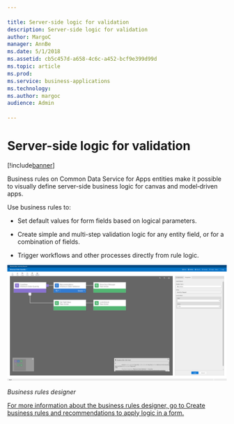 ```yaml
---

title: Server-side logic for validation
description: Server-side logic for validation
author: MargoC
manager: AnnBe
ms.date: 5/1/2018
ms.assetid: cb5c457d-a658-4c6c-a452-bcf9e399d99d
ms.topic: article
ms.prod: 
ms.service: business-applications
ms.technology: 
ms.author: margoc
audience: Admin

---
```

#  Server-side logic for validation




[!include[banner](../../../includes/banner.md)]

Business rules on Common Data Service for Apps entities make it possible to
visually define server-side business logic for canvas and model‑driven apps.

Use business rules to:

-   Set default values for form fields based on logical parameters.

-   Create simple and multi-step validation logic for any entity field, or for a
    combination of fields.

-   Trigger workflows and other processes directly from rule logic.

![A screenshot showing the business rules designer](media/server-side-logic-validation-1.png "A screenshot showing the business rules designer")
<!-- App_Plat_BusinessRules_W (1).png -->


*Business rules designer*

[For more information about the business rules designer, go to Create business
rules and recommendations to apply logic in a
form.](https://docs.microsoft.com/en-us/dynamics365/customer-engagement/customize/create-business-rules-recommendations-apply-logic-form)
